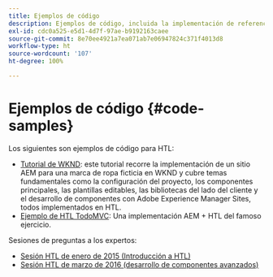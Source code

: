 ```yaml
---
title: Ejemplos de código
description: Ejemplos de código, incluida la implementación de referencia de We.Retail
exl-id: cdc0a525-e5d1-4d7f-97ae-b9192163caee
source-git-commit: 8e70ee4921a7ea071ab7e06947824c371f4013d8
workflow-type: ht
source-wordcount: '107'
ht-degree: 100%

---
```


# Ejemplos de código {#code-samples}

Los siguientes son ejemplos de código para HTL:

* [Tutorial de WKND](https://docs.adobe.com/content/help/es/experience-manager-learn/getting-started-wknd-tutorial-develop/overview.html): este tutorial recorre la implementación de un sitio AEM para una marca de ropa ficticia en WKND y cubre temas fundamentales como la configuración del proyecto, los componentes principales, las plantillas editables, las bibliotecas del lado del cliente y el desarrollo de componentes con Adobe Experience Manager Sites, todos implementados en HTL.
* [Ejemplo de HTL TodoMVC](https://github.com/Adobe-Marketing-Cloud/aem-sightly-sample-todomvc): Una implementación AEM + HTL del famoso ejercicio.

Sesiones de preguntas a los expertos:

* [Sesión HTL de enero de 2015 (Introducción a HTL)](http://scottsdigitalcommunity.blogspot.ca/2015/01/upcoming-sessions-of-ask-aem-community.html)
* [Sesión HTL de marzo de 2016 (desarrollo de componentes avanzados)](http://scottsdigitalcommunity.blogspot.ca/2016/03/ask-aem-community-experts-deep-dive.html)
